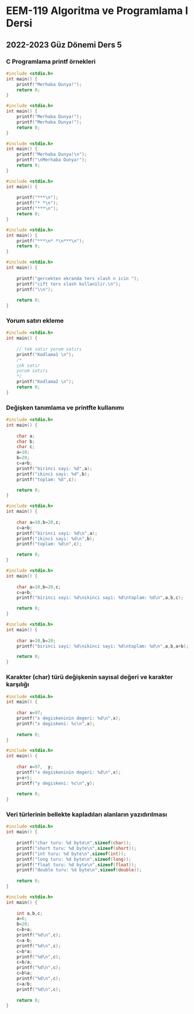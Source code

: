 # EEM-119 Algoritma ve Programlama I Dersi

## 2022-2023 Güz Dönemi Ders 5

### C Programlama printf örnekleri

```C
#include <stdio.h>
int main() {
	printf("Merhaba Dunya!");	
    return 0;
}
```

```C
#include <stdio.h>
int main() {
	printf("Merhaba Dunya!");
	printf("Merhaba Dunya!");
	return 0;
}
```
```C
#include <stdio.h>
int main() {	
	printf("Merhaba Dunya!\n");
	printf("\nMerhaba Dunya!");
	return 0;
}
```

```C
#include <stdio.h>
int main() {
	
	printf("***\n");
	printf("* *\n");
	printf("***\n");
	return 0;
}

```


```C
#include <stdio.h>
int main() {
	printf("***\n* *\n***\n");
	return 0;
}
```

```C
#include <stdio.h>
int main() {
	
	printf("gercekten ekranda ters slash n icin ");
	printf("cift ters slash kullanilir.\n");
	printf("\\n");
	
	return 0;
}
```
### Yorum satırı ekleme

```C
#include <stdio.h>
int main() {
	
	// tek satır yorum satırı
	printf("Kodlama1 \n");
	/*
	çok satır 
	yorum satırı
	*/
	printf("Kodlama2 \n");
	return 0;
}

```
### Değişken tanımlama ve printfte kullanımı

```C
#include <stdio.h>
int main() {
	
	char a;
	char b;
	char c;
	a=10;
	b=20;
	c=a+b;
	printf("birinci sayi: %d",a);
	printf("ikinci sayi: %d",b);
	printf("toplam: %d",c);

	return 0;
}
```

```C
#include <stdio.h>
int main() {
	
	char a=10,b=20,c;
	c=a+b;
	printf("birinci sayi: %d\n",a);
	printf("ikinci sayi: %d\n",b);
	printf("toplam: %d\n",c);

	return 0;
}
```

```C
#include <stdio.h>
int main() {
	
	char a=10,b=20,c;
	c=a+b;
	printf("birinci sayi: %d\nikinci sayi: %d\ntoplam: %d\n",a,b,c);

	return 0;
}
```

```C
#include <stdio.h>
int main() {
	
	char a=10,b=20;
	printf("birinci sayi: %d\nikinci sayi: %d\ntoplam: %d\n",a,b,a+b);

	return 0;
}
```

### Karakter (char) türü değişkenin sayısal değeri ve karakter karşılığı

```C
#include <stdio.h>
int main() {
	
	char x=97;
	printf("x degiskeninin degeri: %d\n",x);
	printf("x degiskeni: %c\n",x);
	
	return 0;
}
```


```C
#include <stdio.h>
int main() {
	
	char x=97,  y;
	printf("x degiskeninin degeri: %d\n",x);
	y=x+5;
	printf("y degiskeni: %c\n",y);
	
	return 0;
}
```


### Veri türlerinin bellekte kapladıları alanların yazıdırılması

```C
#include <stdio.h>
int main() {
	
	printf("char turu: %d byte\n",sizeof(char));
	printf("short turu: %d byte\n",sizeof(short));
	printf("int turu: %d byte\n",sizeof(int));
	printf("long turu: %d byte\n",sizeof(long));
	printf("float turu: %d byte\n",sizeof(float));
	printf("double turu: %d byte\n",sizeof(double));
	
	return 0;
}
```

```C
#include <stdio.h>
int main() {
	
	int a,b,c;
	a=6;
	b=20;
	c=b+a;
	printf("%d\n",c);
	c=a-b;
	printf("%d\n",c);
	c=b*a;
	printf("%d\n",c);
	c=b/a;
	printf("%d\n",c);
	c=b%a;
	printf("%d\n",c);
	c=a/b;
	printf("%d\n",c);
	
	return 0;
}
```

